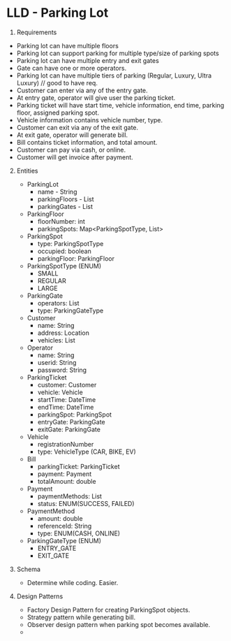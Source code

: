 
# LLD - Parking Lot

1. Requirements

- Parking lot can have multiple floors
- Parking lot can support parking for multiple type/size of parking spots
- Parking lot can have multiple entry and exit gates
- Gate can have one or more operators.
- Parking lot can have multiple tiers of parking (Regular, Luxury, Ultra Luxury) // good to have req.
- Customer can enter via any of the entry gate.
- At entry gate, operator will give user the parking ticket.
- Parking ticket will have start time, vehicle information, end time, parking floor, assigned parking spot.
- Vehicle information contains vehicle number, type.
- Customer can exit via any of the exit gate.
- At exit gate, operator will generate bill.
- Bill contains ticket information, and total amount.
- Customer can pay via cash, or online.
- Customer will get invoice after payment.


2. Entities

   - ParkingLot
     - name - String
     - parkingFloors - List<ParkingFloor>
     - parkingGates - List<ParkingGate>
   - ParkingFloor
     - floorNumber: int
     - parkingSpots: Map<ParkingSpotType, List<ParkingSpot>>
   - ParkingSpot
     - type: ParkingSpotType
     - occupied: boolean
     - parkingFloor: ParkingFloor
   - ParkingSpotType (ENUM)
     - SMALL
     - REGULAR
     - LARGE 
   - ParkingGate
     - operators: List<Operator>
     - type: ParkingGateType
   - Customer
     - name: String
     - address: Location
     - vehicles: List<Vehicle>
   - Operator
     - name: String
     - userid: String
     - password: String
   - ParkingTicket
     - customer: Customer
     - vehicle: Vehicle
     - startTime: DateTime
     - endTime: DateTime
     - parkingSpot: ParkingSpot
     - entryGate: ParkingGate
     - exitGate: ParkingGate
   - Vehicle
     - registrationNumber
     - type: VehicleType (CAR, BIKE, EV)
   - Bill
     - parkingTicket: ParkingTicket
     - payment: Payment
     - totalAmount: double
   - Payment
     - paymentMethods: List<PaymentMethod>
     - status: ENUM(SUCCESS, FAILED)
   - PaymentMethod
     - amount: double
     - referenceId: String
     - type: ENUM(CASH, ONLINE)
   - ParkingGateType (ENUM)
     - ENTRY_GATE
     - EXIT_GATE

3. Schema
    - Determine while coding. Easier.

4. Design Patterns
    - Factory Design Pattern for creating ParkingSpot objects.
    - Strategy pattern while generating bill.
    - Observer design pattern when parking spot becomes available.
    - 